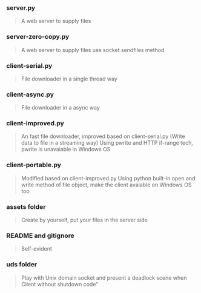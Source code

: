 ### server.py
> A web server to supply files

### server-zero-copy.py
> A web server to supply files use socket.sendfiles method

### client-serial.py
> File downloader in a single thread way

### client-async.py
> File downloader in a async way

### client-improved.py
> An fast file downloader, improved based on client-serial.py (Write data to file in a streaming way)
> Using pwrite and HTTP if-range tech, pwrite is unavaiable in Windows OS

### client-portable.py
> Modified based on client-improved.py
> Using python built-in open and write method of file object, make the client avaiable on Windows OS too

### assets folder
> Create by yourself, put your files in the server side

### README and gitignore
> Self-evident

### uds folder
> Play with Unix domain socket and present a deadlock scene when Client without shutdown code"